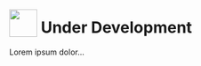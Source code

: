 # <img src='https://raw.githack.com/FortAwesome/Font-Awesome/master/svgs/solid/globe.svg' card_color='#22a7f0' width='50' height='50' style='vertical-align:bottom'/> Under Development
Lorem ipsum dolor...